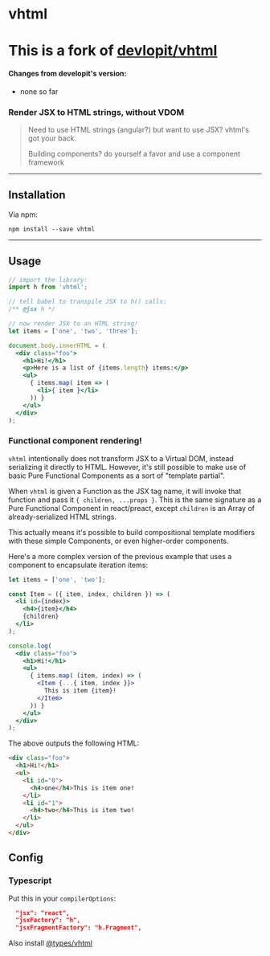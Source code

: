 # vhtml

# This is a fork of [devlopit/vhtml](https://github.com/developit/vhtml)

#### Changes from developit's version:

 - none so far

### **Render JSX to HTML strings, without VDOM**

> Need to use HTML strings (angular?) but want to use JSX? vhtml's got your back.
>
> Building components? do yourself a favor and use a component framework

---


## Installation

Via npm:

`npm install --save vhtml`


---


## Usage

```jsx
// import the library:
import h from 'vhtml';

// tell babel to transpile JSX to h() calls:
/** @jsx h */

// now render JSX to an HTML string!
let items = ['one', 'two', 'three'];

document.body.innerHTML = (
  <div class="foo">
    <h1>Hi!</h1>
    <p>Here is a list of {items.length} items:</p>
    <ul>
      { items.map( item => (
        <li>{ item }</li>
      )) }
    </ul>
  </div>
);
```

### Functional component rendering!

`vhtml` intentionally does not transform JSX to a Virtual DOM, instead serializing it directly to HTML.
However, it's still possible to make use of basic Pure Functional Components as a sort of "template partial".

When `vhtml` is given a Function as the JSX tag name, it will invoke that function and pass it `{ children, ...props }`.
This is the same signature as a Pure Functional Component in react/preact, except `children` is an Array of already-serialized HTML strings.

This actually means it's possible to build compositional template modifiers with these simple Components, or even higher-order components.

Here's a more complex version of the previous example that uses a component to encapsulate iteration items:

```jsx
let items = ['one', 'two'];

const Item = ({ item, index, children }) => (
  <li id={index}>
    <h4>{item}</h4>
    {children}
  </li>
);

console.log(
  <div class="foo">
    <h1>Hi!</h1>
    <ul>
      { items.map( (item, index) => (
        <Item {...{ item, index }}>
          This is item {item}!
        </Item>
      )) }
    </ul>
  </div>
);
```

The above outputs the following HTML:

```html
<div class="foo">
  <h1>Hi!</h1>
  <ul>
    <li id="0">
      <h4>one</h4>This is item one!
    </li>
    <li id="1">
      <h4>two</h4>This is item two!
    </li>
  </ul>
</div>
```

## Config

### Typescript

Put this in your `compilerOptions`:

```json
  "jsx": "react",
  "jsxFactory": "h",
  "jsxFragmentFactory": "h.Fragment",
```

Also install [@types/vhtml](https://www.npmjs.com/package/@types/vhtml)
